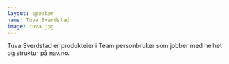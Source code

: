 ```yaml
---
layout: speaker
name: Tuva Sverdstad
image: tuva.jpg
---
```

Tuva Sverdstad er produkteier i Team personbruker som jobber med helhet og struktur på nav.no.
